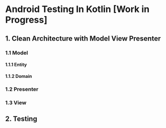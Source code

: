 # Android Testing In Kotlin [Work in Progress]

## 1. Clean Architecture with Model View Presenter

### 1.1 Model

#### 1.1.1 Entity

#### 1.1.2 Domain

### 1.2 Presenter

### 1.3 View

## 2. Testing


